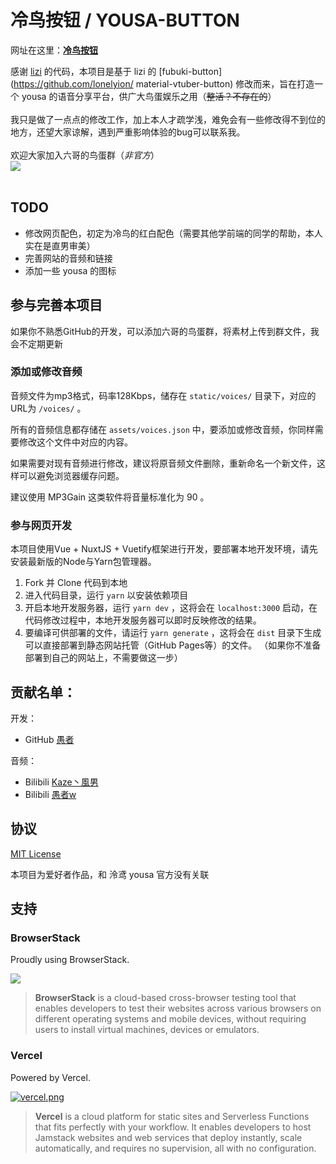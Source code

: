 # 冷鸟按钮 / YOUSA-BUTTON
网址在这里：[**冷鸟按钮**](http://foryousa.icu) 

感谢 [lizi](https://github.com/lonelyion) 的代码，本项目是基于 lizi 的 [fubuki-button](https://github.com/lonelyion/
material-vtuber-button) 修改而来，旨在打造一个 yousa 的语音分享平台，供广大鸟蛋娱乐之用（~~整活？不存在的~~） 
<br><br>
我只是做了一点点的修改工作，加上本人才疏学浅，难免会有一些修改得不到位的地方，还望大家谅解，遇到严重影响体验的bug可以联系我。   
<br>
欢迎大家加入六哥的鸟蛋群（*非官方*）   
<img src="https://cdn.jsdelivr.net/gh/FOOLISH06/yousa-button@master/static/img/鸟蛋群.png">
<br><br>

## TODO
- 修改网页配色，初定为冷鸟的红白配色（需要其他学前端的同学的帮助，本人实在是直男审美）
- 完善网站的音频和链接
- 添加一些 yousa 的图标

## 参与完善本项目
如果你不熟悉GitHub的开发，可以添加六哥的鸟蛋群，将素材上传到群文件，我会不定期更新

### 添加或修改音频

音频文件为mp3格式，码率128Kbps，储存在 `static/voices/` 目录下，对应的URL为 `/voices/` 。

所有的音频信息都存储在 `assets/voices.json` 中，要添加或修改音频，你同样需要修改这个文件中对应的内容。 

如果需要对现有音频进行修改，建议将原音频文件删除，重新命名一个新文件，这样可以避免浏览器缓存问题。  

建议使用 MP3Gain 这类软件将音量标准化为 90 。

### 参与网页开发

本项目使用Vue + NuxtJS + Vuetify框架进行开发，要部署本地开发环境，请先安装最新版的Node与Yarn包管理器。  

1. Fork 并 Clone 代码到本地
2. 进入代码目录，运行 `yarn` 以安装依赖项目
3. 开启本地开发服务器，运行 `yarn dev` ，这将会在 `localhost:3000` 启动，在代码修改过程中，本地开发服务器可以即时反映修改的结果。
4. 要编译可供部署的文件，请运行 `yarn generate` ，这将会在 `dist` 目录下生成可以直接部署到静态网站托管（GitHub Pages等）的文件。 （如果你不准备部署到自己的网站上，不需要做这一步）

## 贡献名单：
开发：  
- GitHub [愚者](https://github.com/FOOLISH06)   

音频：   
- Bilibili [Kaze丶風男](https://space.bilibili.com/97374348/)  
- Bilibili [愚者w](https://space.bilibili.com/499213967)  



## 协议

[MIT License](https://github.com/voosc/fubuki-button/blob/master/LICENSE)

本项目为爱好者作品，和 泠鸢 yousa  官方没有关联

## 支持

### BrowserStack

Proudly using BrowserStack.

[![](https://i.loli.net/2017/09/27/59cbc16b0f8b4.png)](https://www.browserstack.com/)

> **BrowserStack** is a cloud-based cross-browser testing tool that enables developers to test their websites across various browsers on different operating systems and mobile devices, without requiring users to install virtual machines, devices or emulators.

### Vercel

Powered by Vercel.

[![vercel.png](https://i.loli.net/2020/07/18/rPah8FVmqBXL6dj.png)](https://www.vercel.com/?utm_source=oruyanke)

> **​Vercel** is a cloud platform for static sites and Serverless Functions that fits perfectly with your workflow. It enables developers to host Jamstack websites and web services that deploy instantly, scale automatically, and requires no supervision, all with no configuration.


